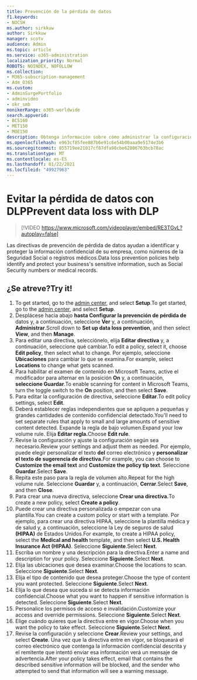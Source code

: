 ```yaml
---
title: Prevención de la pérdida de datos
f1.keywords:
- NOCSH
ms.author: sirkkuw
author: Sirkkuw
manager: scotv
audience: Admin
ms.topic: article
ms.service: o365-administration
localization_priority: Normal
ROBOTS: NOINDEX, NOFOLLOW
ms.collection:
- M365-subscription-management
- Adm_O365
ms.custom:
- AdminSurgePortfolio
- adminvideo
- okr_smb
monikerRange: o365-worldwide
search.appverid:
- BCS160
- MET150
- MOE150
description: Obtenga información sobre cómo administrar la configuración de directivas de prevención de pérdida de datos.
ms.openlocfilehash: e963cf85fee887b6e91c6e54b00aaa9e5174e3b6
ms.sourcegitcommit: 855719ee21017cf87dfa98cbe62806763bcb78ac
ms.translationtype: MT
ms.contentlocale: es-ES
ms.lasthandoff: 01/22/2021
ms.locfileid: "49927963"
---
```

# <a name="prevent-data-loss-with-dlp"></a><span data-ttu-id="80287-103">Evitar la pérdida de datos con DLP</span><span class="sxs-lookup"><span data-stu-id="80287-103">Prevent data loss with DLP</span></span>

> [!VIDEO https://www.microsoft.com/videoplayer/embed/RE3TGvL?autoplay=false]

<span data-ttu-id="80287-104">Las directivas de prevención de pérdida de datos ayudan a identificar y proteger la información confidencial de su empresa, como números de la Seguridad Social o registros médicos.</span><span class="sxs-lookup"><span data-stu-id="80287-104">Data loss prevention policies help identify and protect your business's sensitive information, such as Social Security numbers or medical records.</span></span> 

## <a name="try-it"></a><span data-ttu-id="80287-105">¿Se atreve?</span><span class="sxs-lookup"><span data-stu-id="80287-105">Try it!</span></span>

1. <span data-ttu-id="80287-106">To get started, go to the [admin center](https://admin.microsoft.com), and select **Setup**.</span><span class="sxs-lookup"><span data-stu-id="80287-106">To get started, go to the [admin center](https://admin.microsoft.com), and select **Setup**.</span></span>
1. <span data-ttu-id="80287-107">Desplácese hacia abajo **hasta Configurar la prevención de pérdida de** datos y, a continuación, seleccione **Ver** y, a continuación, **Administrar**.</span><span class="sxs-lookup"><span data-stu-id="80287-107">Scroll down to **Set up data loss prevention**, and then select **View**, and then **Manage**.</span></span>
1. <span data-ttu-id="80287-108">Para editar una directiva, selecciónelo, elija **Editar directiva** y, a continuación, seleccione qué cambiar.</span><span class="sxs-lookup"><span data-stu-id="80287-108">To edit a policy, select it, choose **Edit policy**, then select what to change.</span></span> <span data-ttu-id="80287-109">Por ejemplo, seleccione **Ubicaciones** para cambiar lo que se examina.</span><span class="sxs-lookup"><span data-stu-id="80287-109">For example, select **Locations** to change what gets scanned.</span></span>
1. <span data-ttu-id="80287-110">Para habilitar el examen de contenido en Microsoft Teams, active el modificador para alternar en la posición **On** y, a continuación, **seleccione Guardar**.</span><span class="sxs-lookup"><span data-stu-id="80287-110">To enable scanning for content in Microsoft Teams, turn the toggle switch to the **On** position, and then select **Save**.</span></span>
1. <span data-ttu-id="80287-111">Para editar la configuración de directiva, seleccione **Editar**.</span><span class="sxs-lookup"><span data-stu-id="80287-111">To edit policy settings, select **Edit**.</span></span>
1. <span data-ttu-id="80287-112">Deberá establecer reglas independientes que se apliquen a pequeñas y grandes cantidades de contenido confidencial detectado.</span><span class="sxs-lookup"><span data-stu-id="80287-112">You'll need to set separate rules that apply to small and large amounts of sensitive content detected.</span></span> <span data-ttu-id="80287-113">Expande la regla de bajo volumen.</span><span class="sxs-lookup"><span data-stu-id="80287-113">Expand your low volume rule.</span></span> <span data-ttu-id="80287-114">Elija **Editar regla.**</span><span class="sxs-lookup"><span data-stu-id="80287-114">Choose **Edit rule**.</span></span>
1. <span data-ttu-id="80287-115">Revise la configuración y ajuste la configuración según sea necesario.</span><span class="sxs-lookup"><span data-stu-id="80287-115">Review your settings and adjust them as needed.</span></span> <span data-ttu-id="80287-116">Por ejemplo, puede elegir personalizar el texto **del** correo electrónico y **personalizar el texto de sugerencia de directiva.**</span><span class="sxs-lookup"><span data-stu-id="80287-116">For example, you can choose to **Customize the email text** and **Customize the policy tip text**.</span></span> <span data-ttu-id="80287-117">Seleccione **Guardar**.</span><span class="sxs-lookup"><span data-stu-id="80287-117">Select **Save**.</span></span>
1. <span data-ttu-id="80287-118">Repita este paso para la regla de volumen alto.</span><span class="sxs-lookup"><span data-stu-id="80287-118">Repeat for the high volume rule.</span></span> <span data-ttu-id="80287-119">Seleccione **Guardar** y, a continuación, **Cerrar**.</span><span class="sxs-lookup"><span data-stu-id="80287-119">Select **Save**, and then **Close**.</span></span>
1. <span data-ttu-id="80287-120">Para crear una nueva directiva, seleccione **Crear una directiva.**</span><span class="sxs-lookup"><span data-stu-id="80287-120">To create a new policy, select **Create a policy**.</span></span>
1. <span data-ttu-id="80287-121">Puede crear una directiva personalizada o empezar con una plantilla.</span><span class="sxs-lookup"><span data-stu-id="80287-121">You can create a custom policy or start with a template.</span></span> <span data-ttu-id="80287-122">Por ejemplo, para crear una  directiva HIPAA, seleccione la plantilla médica y de salud y, a continuación, seleccione la Ley de seguros de salud **(HIPAA)** de Estados Unidos.</span><span class="sxs-lookup"><span data-stu-id="80287-122">For example, to create a HIPAA policy, select the **Medical and health** template, and then select **U.S. Health Insurance Act (HIPAA)**.</span></span> <span data-ttu-id="80287-123">Seleccione **Siguiente**.</span><span class="sxs-lookup"><span data-stu-id="80287-123">Select **Next**.</span></span>
1. <span data-ttu-id="80287-124">Escriba un nombre y una descripción para la directiva.</span><span class="sxs-lookup"><span data-stu-id="80287-124">Enter a name and description for your policy.</span></span> <span data-ttu-id="80287-125">Seleccione **Siguiente**.</span><span class="sxs-lookup"><span data-stu-id="80287-125">Select **Next**.</span></span>
1. <span data-ttu-id="80287-126">Elija las ubicaciones que desea examinar.</span><span class="sxs-lookup"><span data-stu-id="80287-126">Choose the locations to scan.</span></span> <span data-ttu-id="80287-127">Seleccione **Siguiente**.</span><span class="sxs-lookup"><span data-stu-id="80287-127">Select **Next**.</span></span>
1. <span data-ttu-id="80287-128">Elija el tipo de contenido que desea proteger.</span><span class="sxs-lookup"><span data-stu-id="80287-128">Choose the type of content you want protected.</span></span> <span data-ttu-id="80287-129">Seleccione **Siguiente**.</span><span class="sxs-lookup"><span data-stu-id="80287-129">Select **Next**.</span></span>
1. <span data-ttu-id="80287-130">Elija lo que desea que suceda si se detecta información confidencial.</span><span class="sxs-lookup"><span data-stu-id="80287-130">Choose what you want to happen if sensitive information is detected.</span></span> <span data-ttu-id="80287-131">Seleccione **Siguiente**.</span><span class="sxs-lookup"><span data-stu-id="80287-131">Select **Next**.</span></span>
1. <span data-ttu-id="80287-132">Personalice los permisos de acceso e invalidación.</span><span class="sxs-lookup"><span data-stu-id="80287-132">Customize your access and override permissions.</span></span> <span data-ttu-id="80287-133">Seleccione **Siguiente**.</span><span class="sxs-lookup"><span data-stu-id="80287-133">Select **Next**.</span></span>
1. <span data-ttu-id="80287-134">Elige cuándo quieres que la directiva entre en vigor.</span><span class="sxs-lookup"><span data-stu-id="80287-134">Choose when you want the policy to take effect.</span></span> <span data-ttu-id="80287-135">Seleccione **Siguiente**.</span><span class="sxs-lookup"><span data-stu-id="80287-135">Select **Next**.</span></span>
1. <span data-ttu-id="80287-136">Revise la configuración y seleccione **Crear**.</span><span class="sxs-lookup"><span data-stu-id="80287-136">Review your settings, and select **Create**.</span></span> <span data-ttu-id="80287-137">Una vez que la directiva entre en vigor, se bloqueará el correo electrónico que contenga la información confidencial descrita y el remitente que intentó enviar esa información verá un mensaje de advertencia.</span><span class="sxs-lookup"><span data-stu-id="80287-137">After your policy takes effect, email that contains the described sensitive information will be blocked, and the sender who attempted to send that information will see a warning message.</span></span>